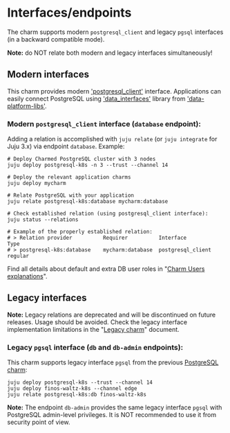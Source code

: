 


# Interfaces/endpoints

The charm supports modern `postgresql_client` and legacy `pgsql` interfaces (in a backward compatible mode).

**Note:** do NOT relate both modern and legacy interfaces simultaneously!

## Modern interfaces

This charm provides modern ['postgresql_client'](https://github.com/canonical/charm-relation-interfaces) interface. Applications can easily connect PostgreSQL using ['data_interfaces'](https://charmhub.io/data-platform-libs/libraries/data_interfaces) library from ['data-platform-libs'](https://github.com/canonical/data-platform-libs/).

### Modern `postgresql_client` interface (`database` endpoint):

Adding a relation is accomplished with `juju relate` (or `juju integrate` for Juju 3.x) via endpoint `database`. Example:

```text
# Deploy Charmed PostgreSQL cluster with 3 nodes
juju deploy postgresql-k8s -n 3 --trust --channel 14

# Deploy the relevant application charms
juju deploy mycharm

# Relate PostgreSQL with your application
juju relate postgresql-k8s:database mycharm:database

# Check established relation (using postgresql_client interface):
juju status --relations

# Example of the properly established relation:
# > Relation provider          Requirer          Interface          Type
# > postgresql-k8s:database    mycharm:database  postgresql_client  regular
```

Find all details about default and extra DB user roles in "[Charm Users explanations](/explanation/users)".

## Legacy interfaces

**Note:** Legacy relations are deprecated and will be discontinued on future releases. Usage should be avoided. Check the legacy interface implementation limitations in the "[Legacy charm](/explanation/legacy-charm)" document.

### Legacy `pgsql` interface (`db` and `db-admin` endpoints):

This charm supports legacy interface `pgsql` from the previous [PostgreSQL charm](https://launchpad.net/postgresql-charm):

```text
juju deploy postgresql-k8s --trust --channel 14
juju deploy finos-waltz-k8s --channel edge
juju relate postgresql-k8s:db finos-waltz-k8s
```

**Note:** The endpoint `db-admin` provides the same legacy interface `pgsql` with PostgreSQL admin-level privileges. It is NOT recommended to use it from security point of view.


